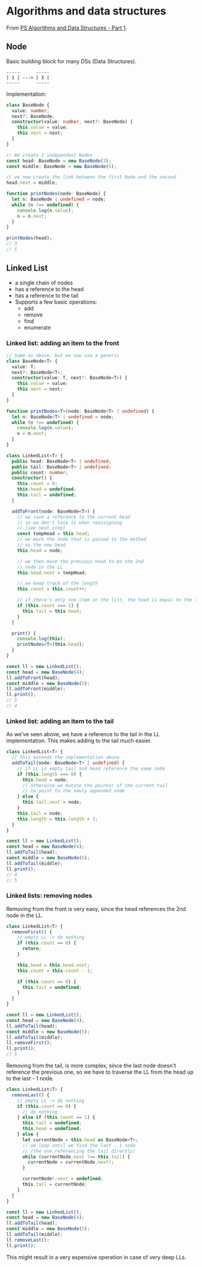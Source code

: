 # Algorithms and data structures

From [PS Algorithms and Data Structures - Part 1](https://app.pluralsight.com/player?course=ads-part1&author=robert-horvick&name=ads-linked-list&clip=0&mode=live).

## Node

Basic building block for many DSs (Data Structures).

```
-----      -----
| 1 | ---> | 3 |
-----      -----
```

Implementation:

```ts
class BaseNode {
  value: number;
  next?: BaseNode;
  constructor(value: number, next?: BaseNode) {
    this.value = value;
    this.next = next;
  }
}

// We create 2 independent Nodes
const head: BaseNode = new BaseNode(3);
const middle: BaseNode = new BaseNode(5);

// we now create the link between the first Node and the second
head.next = middle;

function printNodes(node: BaseNode) {
  let n: BaseNode | undefined = node;
  while (n !== undefined) {
    console.log(n.value);
    n = n.next;
  }
}

printNodes(head);
// 3
// 5
```

## Linked List

- a single chain of nodes
- has a reference to the head
- has a reference to the tail
- Supports a few basic operations:
  - add
  - remove
  - find
  - enumerate

### Linked list: adding an item to the front

```ts
// Same as above, but we now use a generic
class BaseNode<T> {
  value: T;
  next?: BaseNode<T>;
  constructor(value: T, next?: BaseNode<T>) {
    this.value = value;
    this.next = next;
  }
}

function printNodes<T>(node: BaseNode<T> | undefined) {
  let n: BaseNode<T> | undefined = node;
  while (n !== undefined) {
    console.log(n.value);
    n = n.next;
  }
}

class LinkedList<T> {
  public head: BaseNode<T> | undefined;
  public tail: BaseNode<T> | undefined;
  public count: number;
  constructor() {
    this.count = 0;
    this.head = undefined;
    this.tail = undefined;
  }

  addToFront(node: BaseNode<T>) {
    // we save a reference to the current head
    // so we don't lose it when reassigning
    // (see next step)
    const tempHead = this.head;
    // we mark the node that is passed to the method
    // as the new head
    this.head = node;

    // we then move the previous head to be the 2nd
    // node in the LL
    this.head.next = tempHead;

    // we keep track of the length
    this.count = this.count++;

    // if there's only one item in the list, the head is equal to the tail
    if (this.count === 1) {
      this.tail = this.head;
    }
  }

  print() {
    console.log(this);
    printNodes<T>(this.head);
  }
}

const ll = new LinkedList();
const head = new BaseNode(4);
ll.addToFront(head);
const middle = new BaseNode(5);
ll.addToFront(middle);
ll.print();
// 5
// 4
```

### Linked list: adding an item to the tail

As we've seen above, we have a reference to the tail in the LL implementation.
This makes adding to the tail much easier.

```ts
class LinkedList<T> {
  // this extends the implementation above
  addToTail(node: BaseNode<T> | undefined) {
    // if LL is empty tail and head reference the same node
    if (this.length === 0) {
      this.head = node;
      // otherwise we mutate the pointer of the current tail
      // to point to the newly appended node
    } else {
      this.tail.next = node;
    }
    this.tail = node;
    this.length = this.length + 1;
  }
}

const ll = new LinkedList();
const head = new BaseNode(4);
ll.addToTail(head);
const middle = new BaseNode(5);
ll.addToTail(middle);
ll.print();
// 4
// 5
```

### Linked lists: removing nodes

Removing from the front is very easy, since the head references the 2nd node in the LL.

```ts
class LinkedList<T> {
  removeFirst() {
    // empty LL -> do nothing
    if (this.count == 0) {
      return;
    }

    this.head = this.head.next;
    this.count = this.count - 1;

    if (this.count == 0) {
      this.tail = undefined;
    }
  }
}

const ll = new LinkedList();
const head = new BaseNode(4);
ll.addToTail(head);
const middle = new BaseNode(5);
ll.addToTail(middle);
ll.removeFirst();
ll.print();
// 5
```

Removing from the tail, is more complex, since the last node doesn't reference the previous one, so we have to traverse the LL from the head up to the last - 1 node.

```ts
class LinkedList<T> {
  removeLast() {
    // empty LL -> do nothing
    if (this.count == 0) {
      // do nothing
    } else if (this.count == 1) {
      this.tail = undefined;
      this.head = undefined;
    } else {
      let currentNode = this.head as BaseNode<T>;
      // we loop until we find the last - 1 node
      // (the one referencing the tail directly)
      while (currentNode.next !== this.tail) {
        currentNode = currentNode.next!;
      }

      currentNode!.next = undefined;
      this.tail = currentNode;
    }
  }
}

const ll = new LinkedList();
const head = new BaseNode(4);
ll.addToTail(head);
const middle = new BaseNode(5);
ll.addToTail(middle);
ll.removeLast();
ll.print();
```

This might result in a very expensive operation in case of very deep LLs.
